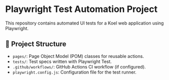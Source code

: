 # Playwright Test Automation Project

This repository contains automated UI tests for a Koel web application using Playwright.

## 📁 Project Structure

- `pages/`: Page Object Model (POM) classes for reusable actions.
- `tests/`: Test specs written with Playwright Test.
- `.github/workflows/`: GitHub Actions CI workflow (if configured).
- `playwright.config.js`: Configuration file for the test runner.
